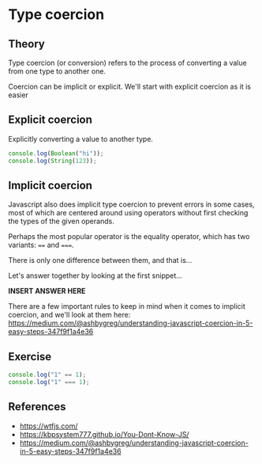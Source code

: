 # Type coercion

## Theory

Type coercion (or conversion) refers to the process of converting a value from one type to another one.

Coercion can be implicit or explicit. We'll start with explicit coercion as it is easier

## Explicit coercion

Explicitly converting a value to another type.

```javascript
console.log(Boolean("hi"));
console.log(String(123));
```

## Implicit coercion

Javascript also does implicit type coercion to prevent errors in some cases, most of which are centered around using operators without first checking the types of the given operands.

Perhaps the most popular operator is the equality operator, which has two variants: `==` and `===`.

There is only one difference between them, and that is...

Let's answer together by looking at the first snippet...

**INSERT ANSWER HERE**

There are a few important rules to keep in mind when it comes to implicit coercion, and we'll look at them here: https://medium.com/@ashbygreg/understanding-javascript-coercion-in-5-easy-steps-347f9f1a4e36

## Exercise

```javascript
console.log("1" == 1);
console.log("1" === 1);
```

## References

- https://wtfjs.com/
- https://kbpsystem777.github.io/You-Dont-Know-JS/
- https://medium.com/@ashbygreg/understanding-javascript-coercion-in-5-easy-steps-347f9f1a4e36
